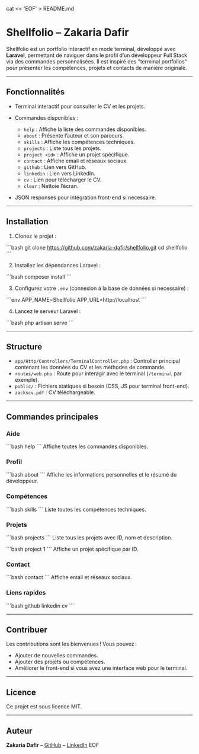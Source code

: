 cat << 'EOF' > README.md
# Shellfolio – Zakaria Dafir

Shellfolio est un portfolio interactif en mode terminal, développé avec **Laravel**, permettant de naviguer dans le profil d’un développeur Full Stack via des commandes personnalisées. Il est inspiré des "terminal portfolios" pour présenter les compétences, projets et contacts de manière originale.

---

## Fonctionnalités

- Terminal interactif pour consulter le CV et les projets.
- Commandes disponibles :
  - `help` : Affiche la liste des commandes disponibles.
  - `about` : Présente l’auteur et son parcours.
  - `skills` : Affiche les compétences techniques.
  - `projects` : Liste tous les projets.
  - `project <id>` : Affiche un projet spécifique.
  - `contact` : Affiche email et réseaux sociaux.
  - `github` : Lien vers GitHub.
  - `linkedin` : Lien vers LinkedIn.
  - `cv` : Lien pour télécharger le CV.
  - `clear` : Nettoie l’écran.

- JSON responses pour intégration front-end si nécessaire.

---

## Installation

1. Clonez le projet :

\`\`\`bash
git clone https://github.com/zakaria-dafir/shellfolio.git
cd shellfolio
\`\`\`

2. Installez les dépendances Laravel :

\`\`\`bash
composer install
\`\`\`

3. Configurez votre `.env` (connexion à la base de données si nécessaire) :

\`\`\`env
APP_NAME=Shellfolio
APP_URL=http://localhost
\`\`\`

4. Lancez le serveur Laravel :

\`\`\`bash
php artisan serve
\`\`\`

---

## Structure

- `app/Http/Controllers/TerminalController.php` : Controller principal contenant les données du CV et les méthodes de commande.
- `routes/web.php` : Route pour interagir avec le terminal (`/terminal` par exemple).
- `public/` : Fichiers statiques si besoin (CSS, JS pour terminal front-end).
- `zackscv.pdf` : CV téléchargeable.

---

## Commandes principales

### Aide

\`\`\`bash
help
\`\`\`
Affiche toutes les commandes disponibles.

### Profil

\`\`\`bash
about
\`\`\`
Affiche les informations personnelles et le résumé du développeur.

### Compétences

\`\`\`bash
skills
\`\`\`
Liste toutes les compétences techniques.

### Projets

\`\`\`bash
projects
\`\`\`
Liste tous les projets avec ID, nom et description.

\`\`\`bash
project 1
\`\`\`
Affiche un projet spécifique par ID.

### Contact

\`\`\`bash
contact
\`\`\`
Affiche email et réseaux sociaux.

### Liens rapides

\`\`\`bash
github
linkedin
cv
\`\`\`

---

## Contribuer

Les contributions sont les bienvenues ! Vous pouvez :

- Ajouter de nouvelles commandes.
- Ajouter des projets ou compétences.
- Améliorer le front-end si vous avez une interface web pour le terminal.

---

## Licence

Ce projet est sous licence MIT.

---

## Auteur

**Zakaria Dafir** – [GitHub](https://github.com/zakaria-dafir) – [LinkedIn](https://www.linkedin.com/in/zakaria-dafir-9b5207275/)
EOF
